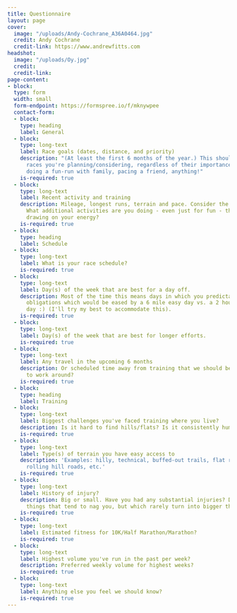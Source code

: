 ```yaml
---
title: Questionnaire
layout: page
cover:
  image: "/uploads/Andy-Cochrane_A36A0464.jpg"
  credit: Andy Cochrane
  credit-link: https://www.andrewfitts.com
headshot:
  image: "/uploads/Oy.jpg"
  credit: 
  credit-link: 
page-content:
- block: 
  type: form
  width: small
  form-endpoint: https://formspree.io/f/mknywpee
  contact-form:
  - block: 
    type: heading
    label: General
  - block: 
    type: long-text
    label: Race goals (dates, distance, and priority)
    description: "(At least the first 6 months of the year.) This should include **any**
      races you're planning/considering, regardless of their importance. If you're
      doing a fun-run with family, pacing a friend, anything!"
    is-required: true
  - block: 
    type: long-text
    label: Recent activity and training
    description: Mileage, longest runs, terrain and pace. Consider the past month.
      What additional activities are you doing - even just for fun - that might be
      drawing on your energy?
    is-required: true
  - block: 
    type: heading
    label: Schedule
  - block: 
    type: long-text
    label: What is your race schedule?
    is-required: true
  - block: 
    type: long-text
    label: Day(s) of the week that are best for a day off.
    description: Most of the time this means days in which you predictably have work/family
      obligations which would be eased by a 6 mile easy day vs. a 2 hour long run
      day :) (I'll try my best to accommodate this).
    is-required: true
  - block: 
    type: long-text
    label: Day(s) of the week that are best for longer efforts.
    is-required: true
  - block: 
    type: long-text
    label: Any travel in the upcoming 6 months
    description: Or scheduled time away from training that we should be aware of/plan
      to work around?
    is-required: true
  - block: 
    type: heading
    label: Training
  - block: 
    type: long-text
    label: Biggest challenges you've faced training where you live?
    description: Is it hard to find hills/flats? Is it consistently humid or icy?
    is-required: true
  - block: 
    type: long-text
    label: Type(s) of terrain you have easy access to
    description: 'Examples: hilly, technical, buffed-out trails, flat roads, track,
      rolling hill roads, etc.'
    is-required: true
  - block: 
    type: long-text
    label: History of injury?
    description: Big or small. Have you had any substantial injuries? Do you have
      things that tend to nag you, but which rarely turn into bigger things?
    is-required: true
  - block: 
    type: long-text
    label: Estimated fitness for 10K/Half Marathon/Marathon?
    is-required: true
  - block: 
    type: long-text
    label: Highest volume you've run in the past per week?
    description: Preferred weekly volume for highest weeks?
    is-required: true
  - block: 
    type: long-text
    label: Anything else you feel we should know?
    is-required: true
---
```


